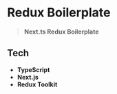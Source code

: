 # Redux Boilerplate
> **Next.ts Redux Boilerplate**

## Tech
* **TypeScript**
* **Next.js**
* **Redux Toolkit**